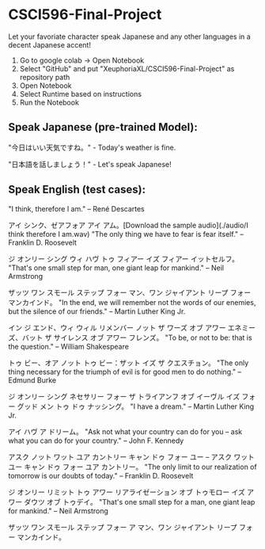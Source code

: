 # CSCI596-Final-Project
Let your favoriate character speak Japanese and any other languages in a decent Japanese accent!

1. Go to google colab -> Open Notebook
2. Select "GitHub" and put "XeuphoriaXL/CSCI596-Final-Project" as repository path
3. Open Notebook
4. Select Runtime based on instructions
5. Run the Notebook

Speak Japanese (pre-trained Model):
-
"今日はいい天気ですね。" - Today's weather is fine.

"日本語を話しましょう！" - Let's speak Japanese!

Speak English (test cases):
-
"I think, therefore I am." – René Descartes

アイ シンク、ゼアフォア アイ アム。[Download the sample audio](./audio/I think therefore I am.wav)
"The only thing we have to fear is fear itself." – Franklin D. Roosevelt

ジ オンリー シング ウィ ハヴ トゥ フィアー イズ フィアー イットセルフ。
"That's one small step for man, one giant leap for mankind." – Neil Armstrong

ザッツ ワン スモール ステップ フォー マン、ワン ジャイアント リープ フォー マンカインド。
"In the end, we will remember not the words of our enemies, but the silence of our friends." – Martin Luther King Jr.

イン ジ エンド、ウィ ウィル リメンバー ノット ザ ワーズ オブ アワー エネミーズ、バット ザ サイレンス オブ アワー フレンズ。
"To be, or not to be: that is the question." – William Shakespeare

トゥ ビー、オア ノット トゥ ビー：ザット イズ ザ クエスチョン。
"The only thing necessary for the triumph of evil is for good men to do nothing." – Edmund Burke

ジ オンリー シング ネセサリー フォー ザ トライアンフ オブ イーヴル イズ フォー グッド メン トゥ ドゥ ナッシング。
"I have a dream." – Martin Luther King Jr.

アイ ハヴ ア ドリーム。
"Ask not what your country can do for you – ask what you can do for your country." – John F. Kennedy

アスク ノット ワット ユア カントリー キャン ドゥ フォー ユー – アスク ワット ユー キャン ドゥ フォー ユア カントリー。
"The only limit to our realization of tomorrow is our doubts of today." – Franklin D. Roosevelt

ジ オンリー リミット トゥ アワー リアライゼーション オブ トゥモロー イズ アワー ダウツ オブ トゥデイ。
"That's one small step for a man, one giant leap for mankind." – Neil Armstrong

ザッツ ワン スモール ステップ フォー ア マン、ワン ジャイアント リープ フォー マンカインド。
